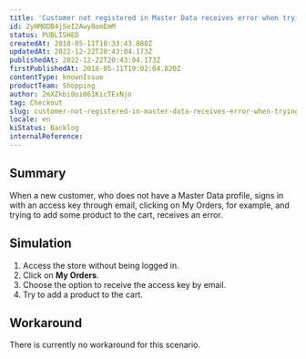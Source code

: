 ```yaml
---
title: 'Customer not registered in Master Data receives error when trying to add items to cart'
id: 2yHMODB4jSeI2Awy8emEmM
status: PUBLISHED
createdAt: 2018-05-11T18:33:43.880Z
updatedAt: 2022-12-22T20:43:04.173Z
publishedAt: 2022-12-22T20:43:04.173Z
firstPublishedAt: 2018-05-11T19:02:04.820Z
contentType: knownIssue
productTeam: Shopping
author: 2mXZkbi0oi061KicTExNjo
tag: Checkout
slug: customer-not-registered-in-master-data-receives-error-when-trying-to-add-items-to-cart
locale: en
kiStatus: Backlog
internalReference: 
---
```


## Summary

When a new customer, who does not have a Master Data profile, signs in with an access key through email, clicking on My Orders, for example, and trying to add some product to the cart, receives an error.

## Simulation

1. Access the store without being logged in.
2. Click on __My Orders__.
3. Choose the option to receive the access key by email.
4. Try to add a product to the cart.

## Workaround

There is currently no workaround for this scenario.


